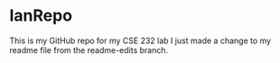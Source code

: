 # IanRepo
This is my GitHub repo for my CSE 232 lab 
I just made a change to my readme file from the readme-edits branch.
